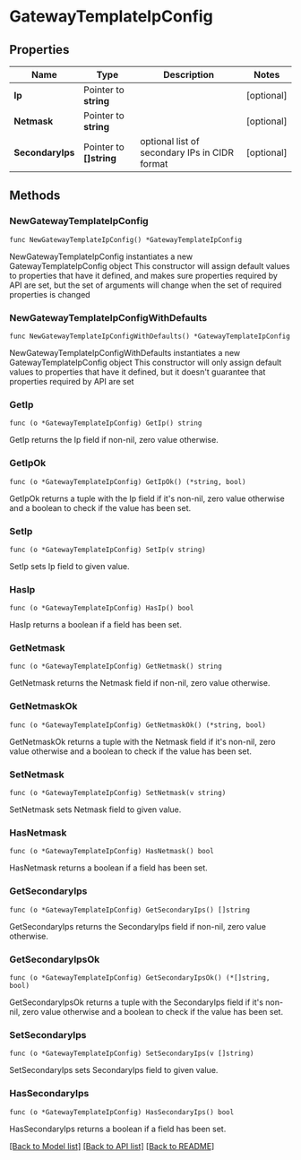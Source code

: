 # GatewayTemplateIpConfig

## Properties

Name | Type | Description | Notes
------------ | ------------- | ------------- | -------------
**Ip** | Pointer to **string** |  | [optional] 
**Netmask** | Pointer to **string** |  | [optional] 
**SecondaryIps** | Pointer to **[]string** | optional list of secondary IPs in CIDR format | [optional] 

## Methods

### NewGatewayTemplateIpConfig

`func NewGatewayTemplateIpConfig() *GatewayTemplateIpConfig`

NewGatewayTemplateIpConfig instantiates a new GatewayTemplateIpConfig object
This constructor will assign default values to properties that have it defined,
and makes sure properties required by API are set, but the set of arguments
will change when the set of required properties is changed

### NewGatewayTemplateIpConfigWithDefaults

`func NewGatewayTemplateIpConfigWithDefaults() *GatewayTemplateIpConfig`

NewGatewayTemplateIpConfigWithDefaults instantiates a new GatewayTemplateIpConfig object
This constructor will only assign default values to properties that have it defined,
but it doesn't guarantee that properties required by API are set

### GetIp

`func (o *GatewayTemplateIpConfig) GetIp() string`

GetIp returns the Ip field if non-nil, zero value otherwise.

### GetIpOk

`func (o *GatewayTemplateIpConfig) GetIpOk() (*string, bool)`

GetIpOk returns a tuple with the Ip field if it's non-nil, zero value otherwise
and a boolean to check if the value has been set.

### SetIp

`func (o *GatewayTemplateIpConfig) SetIp(v string)`

SetIp sets Ip field to given value.

### HasIp

`func (o *GatewayTemplateIpConfig) HasIp() bool`

HasIp returns a boolean if a field has been set.

### GetNetmask

`func (o *GatewayTemplateIpConfig) GetNetmask() string`

GetNetmask returns the Netmask field if non-nil, zero value otherwise.

### GetNetmaskOk

`func (o *GatewayTemplateIpConfig) GetNetmaskOk() (*string, bool)`

GetNetmaskOk returns a tuple with the Netmask field if it's non-nil, zero value otherwise
and a boolean to check if the value has been set.

### SetNetmask

`func (o *GatewayTemplateIpConfig) SetNetmask(v string)`

SetNetmask sets Netmask field to given value.

### HasNetmask

`func (o *GatewayTemplateIpConfig) HasNetmask() bool`

HasNetmask returns a boolean if a field has been set.

### GetSecondaryIps

`func (o *GatewayTemplateIpConfig) GetSecondaryIps() []string`

GetSecondaryIps returns the SecondaryIps field if non-nil, zero value otherwise.

### GetSecondaryIpsOk

`func (o *GatewayTemplateIpConfig) GetSecondaryIpsOk() (*[]string, bool)`

GetSecondaryIpsOk returns a tuple with the SecondaryIps field if it's non-nil, zero value otherwise
and a boolean to check if the value has been set.

### SetSecondaryIps

`func (o *GatewayTemplateIpConfig) SetSecondaryIps(v []string)`

SetSecondaryIps sets SecondaryIps field to given value.

### HasSecondaryIps

`func (o *GatewayTemplateIpConfig) HasSecondaryIps() bool`

HasSecondaryIps returns a boolean if a field has been set.


[[Back to Model list]](../README.md#documentation-for-models) [[Back to API list]](../README.md#documentation-for-api-endpoints) [[Back to README]](../README.md)


